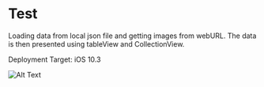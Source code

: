 # Test

Loading data from local json file and getting images from webURL.
The data is then presented using tableView and CollectionView.

Deployment Target: iOS 10.3


![Alt Text](https://drive.google.com/open?id=1-5nO1RFqtjzsVTpKQWaTKf8sRyX6JnXy)
